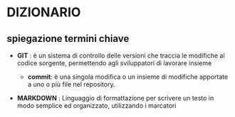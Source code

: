 # DIZIONARIO
## spiegazione termini chiave
* **GIT** : è un sistema di controllo delle versioni che traccia le modifiche al codice sorgente, permettendo agli sviluppatori di lavorare insieme
  
   * **commit**: è una singola modifica o un insieme di modifiche apportate a uno o più file nel repository. 
   
* **MARKDOWN** : Linguaggio di formattazione per scrivere un testo in modo semplice ed organizzato, utilizzando i marcatori 
  